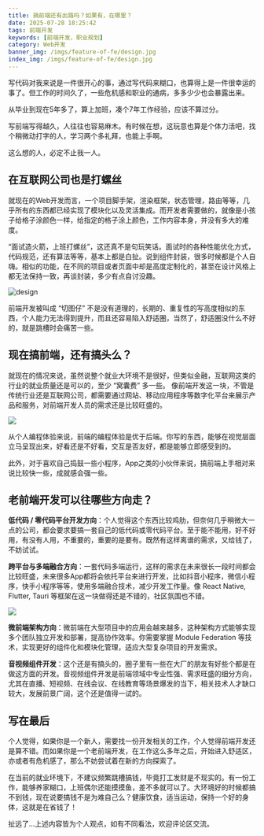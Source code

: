 ```yaml
---
title: 搞前端还有出路吗？如果有，在哪里？
date: 2025-07-28 18:25:42
tags: 前端开发
keywords: [前端开发，职业规划]
category: Web开发
banner_img: /imgs/feature-of-fe/design.jpg
index_img: /imgs/feature-of-fe/design.jpg
---
```


写代码对我来说是一件很开心的事，通过写代码来糊口，也算得上是一件很幸运的事了。但工作的时间久了，一些危机感和职业的通病，多多少少也会暴露出来。

从毕业到现在5年多了，算上加班，凑个7年工作经验，应该不算过分。

写前端写得越久，人往往也容易麻木。有时候在想，这玩意也算是个体力活吧，找个稍微动打字的人，学习两个多礼拜，也能上手啊。

这么想的人，必定不止我一人。


## 在互联网公司也是打螺丝

就现在的Web开发而言，一个项目脚手架，渲染框架，状态管理，路由等等，几乎所有的东西都已经实现了模块化以及灵活集成。而开发者需要做的，就像是小孩子给格子涂颜色一样，给指定的格子涂上颜色，工作内容本身，并没有多大的难度。

“面试造火箭，上班打螺丝”，这还真不是句玩笑话。面试时的各种性能优化方式，代码规范，还有算法等等，基本上都是白扯。说到组件封装，很多时候都是个人自嗨。相似的功能，在不同的项目或者页面中却是高度定制化的，甚至在设计风格上都无法保持一致，再谈封装，多少有点自讨没趣。

![design](https://www.jvxiao.cn/imgs/feature-of-fe/design.jpg)

前端开发被叫成 “切图仔” 不是没有道理的，长期的、重复性的写高度相似的东西，个人能力无法得到提升，而且还容易陷入舒适圈，当然了，舒适圈没什么不好的，就是跳槽时会痛苦一些。


## 现在搞前端，还有搞头么？

就现在的情况来说，虽然说整个就业大环境不是很好，但类似金融，互联网这类的行业的就业质量还是可以的，至少 “窝囊费” 多一些。
像前端开发这一块，不管是传统行业还是互联网公司，都需要通过网站、移动应用程序等数字化平台来展示产品和服务，对前端开发人员的需求还是比较旺盛的。

![](https://www.jvxiao.cn/imgs//feature-of-fe/code.jpg)

从个人编程体验来说，前端的编程体验是优于后端。你写的东西，能够在视觉层面立马呈现出来，好看还是不好看，交互是否友好，都是能够立即感受到的。

此外，对于喜欢自己捣鼓一些小程序，App之类的小伙伴来说，搞前端上手相对来说比较快一些，成就感会强一些。


## 老前端开发可以往哪些方向走？

**低代码 / 零代码平台开发方向**：个人觉得这个东西比较鸡肋，但奈何几乎稍微大一点的公司，都会要求要搞一套自己的低代码或零代码平台。至于能不能用，好不好用，有没有人用，不重要的，重要的是要有。既然有这样离谱的需求，又给钱了，不妨试试。

**跨平台与多端融合方向**：一套代码多端运行，这样的需求在未来很长一段时间都会比较旺盛，未来很多App都将会依托平台来进行开发，比如抖音小程序，微信小程序，快手小程序等等，使用多端融合技术，减少开发工作量。像 React Native, Flutter, Tauri 等框架在这一块做得还是不错的，社区氛围也不错。

![](https://www.jvxiao.cn/imgs//feature-of-fe/tauri.png)

**微前端架构方向**：微前端在大型项目中的应用会越来越多，这种架构方式能够实现多个团队独立开发和部署，提高协作效率。你需要掌握 Module Federation 等技术，实现更好的组件化和模块化管理，适应大型复杂项目的开发需求。

**音视频组件开发**：这个还是有搞头的，圈子里有一些在大厂的朋友有好些个都是在做这方面的开发。音视频组件开发是前端领域中专业性强、需求旺盛的细分方向，尤其在直播、短视频、在线会议、在线教育等场景爆发的当下，相关技术人才缺口较大，发展前景广阔，这个还是值得一试的。

## 写在最后

个人觉得，如果你是一个新人，需要找一份开发相关的工作，个人觉得前端开发还是算不错。而如果你是一个老前端开发，在工作这么多年之后，开始进入舒适区，亦或者有危机感了，那么不妨尝试着在新的方向探索了。

在当前的就业环境下，不建议频繁跳槽搞钱，毕竟打工发财是不现实的。有一份工作，能够养家糊口，上班偶尔还能摸摸鱼，差不多就可以了。大环境好的时候都搞不到钱，现在说要搞钱不是为难自己么？健康饮食，适当运动，保持一个好的身体，这就是在省钱了！

扯远了...上述内容皆为个人观点，如有不同看法，欢迎评论区交流。
